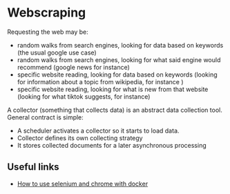 # Webscraping

Requesting the web may be:
* random walks from search engines, looking for data based on keywords (the usual google use case)
* random walks from search engines, looking for what said engine would recommend (google news for instance)
* specific website reading, looking for data based on keywords (looking for information about a topic from wikipedia, for instance )
* specific website reading, looking for what is new from that website (looking for what tiktok suggests, for instance)

A collector (something that collects data) is an abstract data collection tool. 
General contract is simple:
* A scheduler activates a collector so it starts to load data. 
* Collector defines its own collecting strategy
* It stores collected documents for a later asynchronous processing 


## Useful links 
* [How to use selenium and chrome with docker](https://stackoverflow.com/questions/53657215/how-to-run-headless-chrome-with-selenium-in-python)